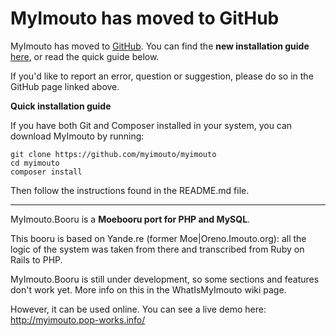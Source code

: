# MyImouto has moved to GitHub #

MyImouto has moved to [GitHub](https://github.com/myimouto/myimouto). You can find the **new installation guide** [here](https://github.com/myimouto/myimouto/wiki/How-to-install), or read the quick guide below.

If you'd like to report an error, question or suggestion, please do so in the GitHub page linked above.

**Quick installation guide**

If you have both Git and Composer installed in your system, you can download MyImouto by running:

```
git clone https://github.com/myimouto/myimouto
cd myimouto
composer install
```

Then follow the instructions found in the README.md file.


---


MyImouto.Booru is a **Moebooru port for PHP and MySQL**.

This booru is based on Yande.re (former Moe|Oreno.Imouto.org): all the logic of the system was taken from there and transcribed from Ruby on Rails to PHP.

MyImouto.Booru is still under development, so some sections and features don't work yet. More info on this in the WhatIsMyImouto wiki page.

However, it can be used online. You can see a live demo here: http://myimouto.pop-works.info/